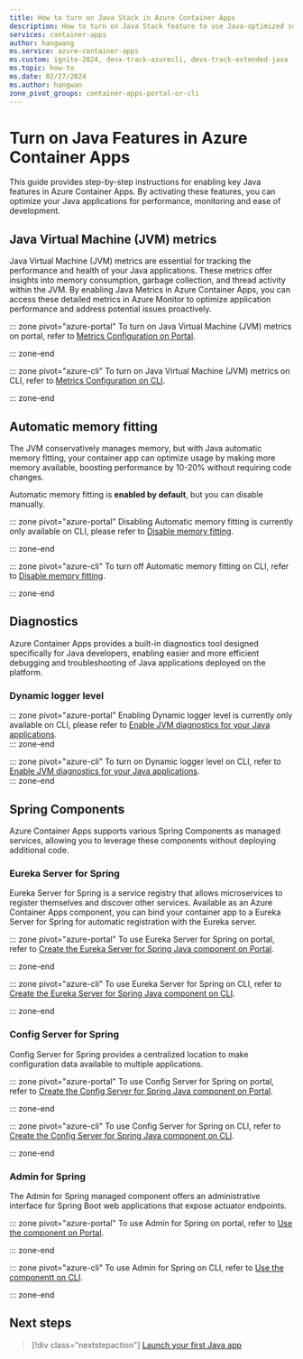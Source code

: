 ```yaml
---
title: How to turn on Java Stack in Azure Container Apps
description: How to turn on Java Stack feature to use Java-optimized support in Azure Container Apps
services: container-apps
author: hangwang
ms.service: azure-container-apps
ms.custom: ignite-2024, devx-track-azurecli, devx-track-extended-java
ms.topic: how-to
ms.date: 02/27/2024
ms.author: hangwan
zone_pivot_groups: container-apps-portal-or-cli
---
```


# Turn on Java Features in Azure Container Apps

This guide provides step-by-step instructions for enabling key Java features in Azure Container Apps. By activating these features, you can optimize your Java applications for performance, monitoring and ease of development. 

## Java Virtual Machine (JVM) metrics
Java Virtual Machine (JVM) metrics are essential for tracking the performance and health of your Java applications. These metrics offer insights into memory consumption, garbage collection, and thread activity within the JVM. By enabling Java Metrics in Azure Container Apps, you can access these detailed metrics in Azure Monitor to optimize application performance and address potential issues proactively.

::: zone pivot="azure-portal"
To turn on Java Virtual Machine (JVM) metrics on portal, refer to [Metrics Configuration on Portal](java-metrics.md?tabs=create&pivots=azure-portal#configuration).

::: zone-end

::: zone pivot="azure-cli"
To turn on Java Virtual Machine (JVM) metrics on CLI, refer to [Metrics Configuration on CLI](java-metrics.md?tabs=create&pivots=azure-cli#configuration).  

::: zone-end

## Automatic memory fitting
The JVM conservatively manages memory, but with Java automatic memory fitting, your container app can optimize usage by making more memory available, boosting performance by 10-20% without requiring code changes.

Automatic memory fitting is **enabled by default**, but you can disable manually.

::: zone pivot="azure-portal"
Disabling Automatic memory fitting is currently only available on CLI, please refer to [Disable memory fitting](java-memory-fit.md?tabs=create#disable-memory-fitting).

::: zone-end

::: zone pivot="azure-cli"
To turn off Automatic memory fitting on CLI, refer to [Disable memory fitting](java-memory-fit.md?tabs=create#disable-memory-fitting).  

::: zone-end

## Diagnostics
Azure Container Apps provides a built-in diagnostics tool designed specifically for Java developers, enabling easier and more efficient debugging and troubleshooting of Java applications deployed on the platform.

### Dynamic logger level

::: zone pivot="azure-portal"
Enabling Dynamic logger level is currently only available on CLI, please refer to [Enable JVM diagnostics for your Java applications](java-dynamic-log-level.md?enable-jvm-diagnostics-for-your-java-applications).  
::: zone-end

::: zone pivot="azure-cli"
To turn on Dynamic logger level on CLI, refer to [Enable JVM diagnostics for your Java applications](java-dynamic-log-level.md?enable-jvm-diagnostics-for-your-java-applications).  
::: zone-end

## Spring Components
Azure Container Apps supports various Spring Components as managed services, allowing you to leverage these components without deploying additional code.

### Eureka Server for Spring
Eureka Server for Spring is a service registry that allows microservices to register themselves and discover other services. Available as an Azure Container Apps component, you can bind your container app to a Eureka Server for Spring for automatic registration with the Eureka server.

::: zone pivot="azure-portal"
To use Eureka Server for Spring on portal, refer to [Create the Eureka Server for Spring Java component on Portal](java-eureka-server.md?tabs=azure-portal#create-the-eureka-server-for-spring-java-component).

::: zone-end

::: zone pivot="azure-cli"
To use Eureka Server for Spring on CLI, refer to [Create the Eureka Server for Spring Java component on CLI](java-eureka-server.md?tabs=azure-cli#create-the-eureka-server-for-spring-java-component).

::: zone-end

### Config Server for Spring
Config Server for Spring provides a centralized location to make configuration data available to multiple applications. 

::: zone pivot="azure-portal"
To use Config Server for Spring on portal, refer to [Create the Config Server for Spring Java component on Portal](java-config-server.md?tabs=azure-portal#create-the-config-server-for-spring-java-component).

::: zone-end

::: zone pivot="azure-cli"
To use Config Server for Spring on CLI, refer to [Create the Config Server for Spring Java component on CLI](java-config-server.md?tabs=azure-cli#create-the-config-server-for-spring-java-component).

::: zone-end

### Admin for Spring
The Admin for Spring managed component offers an administrative interface for Spring Boot web applications that expose actuator endpoints. 

::: zone pivot="azure-portal"
To use Admin for Spring on portal, refer to [Use the component on Portal](java-admin.md?tabs=azure-portal).

::: zone-end

::: zone pivot="azure-cli"
To use Admin for Spring on CLI, refer to [Use the componentt on CLI](java-admin.md?tabs=azure-cli).

::: zone-end

## Next steps

> [!div class="nextstepaction"]
> [Launch your first Java app](java-get-started.md)
